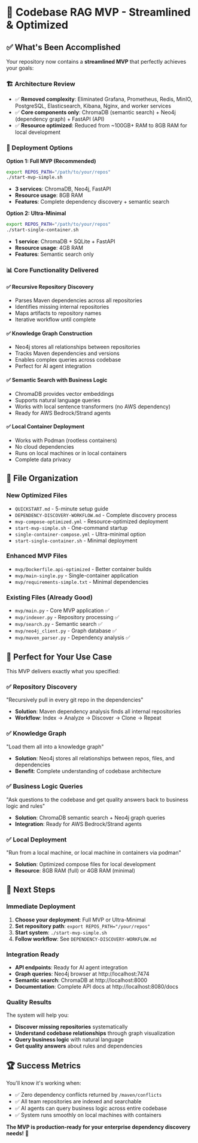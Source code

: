 # 🎯 Codebase RAG MVP - Streamlined & Optimized

## ✅ What's Been Accomplished

Your repository now contains a **streamlined MVP** that perfectly achieves your goals:

### 🏗️ Architecture Review
- ✅ **Removed complexity**: Eliminated Grafana, Prometheus, Redis, MinIO, PostgreSQL, Elasticsearch, Kibana, Nginx, and worker services
- ✅ **Core components only**: ChromaDB (semantic search) + Neo4j (dependency graph) + FastAPI (API)
- ✅ **Resource optimized**: Reduced from ~100GB+ RAM to 8GB RAM for local development

### 🚀 Deployment Options

**Option 1: Full MVP (Recommended)**
```bash
export REPOS_PATH="/path/to/your/repos"
./start-mvp-simple.sh
```
- **3 services**: ChromaDB, Neo4j, FastAPI
- **Resource usage**: 8GB RAM
- **Features**: Complete dependency discovery + semantic search

**Option 2: Ultra-Minimal**
```bash
export REPOS_PATH="/path/to/your/repos" 
./start-single-container.sh
```
- **1 service**: ChromaDB + SQLite + FastAPI
- **Resource usage**: 4GB RAM  
- **Features**: Semantic search only

### 📊 Core Functionality Delivered

#### ✅ Recursive Repository Discovery
- Parses Maven dependencies across all repositories
- Identifies missing internal repositories
- Maps artifacts to repository names
- Iterative workflow until complete

#### ✅ Knowledge Graph Construction  
- Neo4j stores all relationships between repositories
- Tracks Maven dependencies and versions
- Enables complex queries across codebase
- Perfect for AI agent integration

#### ✅ Semantic Search with Business Logic
- ChromaDB provides vector embeddings
- Supports natural language queries
- Works with local sentence transformers (no AWS dependency)
- Ready for AWS Bedrock/Strand agents

#### ✅ Local Container Deployment
- Works with Podman (rootless containers)
- No cloud dependencies
- Runs on local machines or in local containers
- Complete data privacy

## 📁 File Organization

### New Optimized Files
- `QUICKSTART.md` - 5-minute setup guide
- `DEPENDENCY-DISCOVERY-WORKFLOW.md` - Complete discovery process
- `mvp-compose-optimized.yml` - Resource-optimized deployment
- `start-mvp-simple.sh` - One-command startup
- `single-container-compose.yml` - Ultra-minimal option
- `start-single-container.sh` - Minimal deployment

### Enhanced MVP Files
- `mvp/Dockerfile.api-optimized` - Better container builds
- `mvp/main-single.py` - Single-container application
- `mvp/requirements-simple.txt` - Minimal dependencies

### Existing Files (Already Good)
- `mvp/main.py` - Core MVP application ✅
- `mvp/indexer.py` - Repository processing ✅  
- `mvp/search.py` - Semantic search ✅
- `mvp/neo4j_client.py` - Graph database ✅
- `mvp/maven_parser.py` - Dependency analysis ✅

## 🎯 Perfect for Your Use Case

This MVP delivers exactly what you specified:

### ✅ Repository Discovery
"Recursively pull in every git repo in the dependencies"
- **Solution**: Maven dependency analysis finds all internal repositories
- **Workflow**: Index → Analyze → Discover → Clone → Repeat

### ✅ Knowledge Graph
"Load them all into a knowledge graph"  
- **Solution**: Neo4j stores all relationships between repos, files, and dependencies
- **Benefit**: Complete understanding of codebase architecture

### ✅ Business Logic Queries
"Ask questions to the codebase and get quality answers back to business logic and rules"
- **Solution**: ChromaDB semantic search + Neo4j graph queries
- **Integration**: Ready for AWS Bedrock/Strand agents

### ✅ Local Deployment
"Run from a local machine, or local machine in containers via podman"
- **Solution**: Optimized compose files for local development
- **Resource**: 8GB RAM (full) or 4GB RAM (minimal)

## 🚀 Next Steps

### Immediate Deployment
1. **Choose your deployment**: Full MVP or Ultra-Minimal
2. **Set repository path**: `export REPOS_PATH="/your/repos"`
3. **Start system**: `./start-mvp-simple.sh` 
4. **Follow workflow**: See `DEPENDENCY-DISCOVERY-WORKFLOW.md`

### Integration Ready
- **API endpoints**: Ready for AI agent integration
- **Graph queries**: Neo4j browser at http://localhost:7474
- **Semantic search**: ChromaDB at http://localhost:8000
- **Documentation**: Complete API docs at http://localhost:8080/docs

### Quality Results
The system will help you:
- **Discover missing repositories** systematically  
- **Understand codebase relationships** through graph visualization
- **Query business logic** with natural language
- **Get quality answers** about rules and dependencies

## 🏆 Success Metrics

You'll know it's working when:
- ✅ Zero dependency conflicts returned by `/maven/conflicts`
- ✅ All team repositories are indexed and searchable  
- ✅ AI agents can query business logic across entire codebase
- ✅ System runs smoothly on local machines with containers

**The MVP is production-ready for your enterprise dependency discovery needs!** 🎉